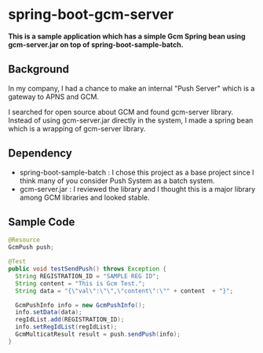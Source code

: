 spring-boot-gcm-server
======================
**This is a sample application which has a simple Gcm Spring bean using gcm-server.jar on top of spring-boot-sample-batch.**

## Background
In my company, I had a chance to make an internal "Push Server"
which is a gateway to APNS and GCM.

I searched for open source about GCM and found gcm-server library.
Instead of using gcm-server.jar directly in the system,
I made a spring bean which is a wrapping of gcm-server library.

## Dependency
* spring-boot-sample-batch : I chose this project as a base project since
I think many of you consider Push System as a batch system.
* gcm-server.jar : I reviewed the library and I thought this is a major library among GCM libraries and looked stable.

## Sample Code
```java
@Resource
GcmPush push;

@Test
public void testSendPush() throws Exception {
  String REGISTRATION_ID = "SAMPLE REG ID";
  String content = "This is Gcm Test.";
  String data = "{\"val\":\"\",\"content\":\"" + content  + "}";

  GcmPushInfo info = new GcmPushInfo();
  info.setData(data);
  regIdList.add(REGISTRATION_ID);
  info.setRegIdList(regIdList);
  GcmMulticatResult result = push.sendPush(info);
}
```
